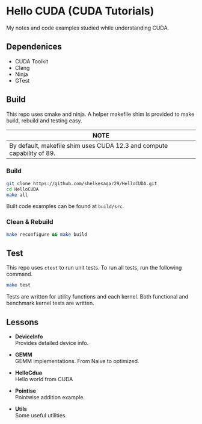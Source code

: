 # Hello CUDA (CUDA Tutorials)

My notes and code examples studied while understanding CUDA.

## Dependenices

- CUDA Toolkit
- Clang
- Ninja
- GTest

## Build

This repo uses cmake and ninja. A helper makefile shim is provided to make build, rebuild and
testing easy.

| NOTE |
|------|
| By default, makefile shim uses CUDA 12.3 and compute capability of 89. |

### Build
```bash
git clone https://github.com/shelkesagar29/HelloCUDA.git
cd HelloCUDA
make all 
```

Built code examples can be found at
`build/src`.

### Clean & Rebuild
```bash
make reconfigure && make build
```

## Test

This repo uses `ctest` to run unit tests. To run all tests, run the following command.

```bash
make test
```

Tests are written for utility functions and each kernel. Both functional and benchmark kernel tests
are written.

## Lessons
- **DeviceInfo**  
Provides detailed device info.
- **GEMM**  
GEMM implementations. From Naive to optimized.
- **HelloCdua**  
Hello world from CUDA
- **Pointise**  
Pointwise addition example.  

- **Utils**  
Some useful utilities.